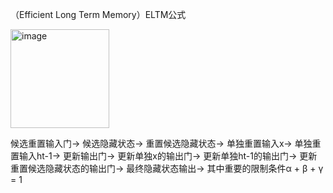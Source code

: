 （Efficient Long Term Memory）ELTM公式

<img width="158" alt="image" src="https://github.com/weirdoZHANG/Efficient-Long-Term-Memory-/assets/142579062/9fc7a401-e40e-4ac2-a654-390ed8e8528e">

候选重置输入门->
候选隐藏状态->
重置候选隐藏状态->
单独重置输入x->
单独重置输入ht-1->
更新输出门->
更新单独x的输出门->
更新单独ht-1的输出门->
更新重置候选隐藏状态的输出门->
最终隐藏状态输出->
其中重要的限制条件α + β + γ = 1  
